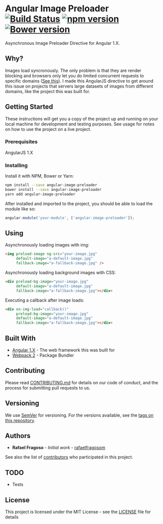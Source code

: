 # Angular Image Preloader [![Build Status](https://travis-ci.org/rafaelfragosom/angular-image-preloader.svg?branch=master)](https://travis-ci.org/rafaelfragosom/angular-image-preloader) [![npm version](https://badge.fury.io/js/angular-image-preloader.svg)](https://badge.fury.io/js/angular-image-preloader) [![Bower version](https://badge.fury.io/bo/angular-image-preloader.svg)](https://badge.fury.io/bo/angular-image-preloader)

Asynchronous Image Preloader Directive for Angular 1.X.

## Why?

Images load syncronously. The only problem is that they are render blocking and browsers only let you do limited concurrent requests to specific domains ([See this](http://sgdev-blog.blogspot.com.br/2014/01/maximum-concurrent-connection-to-same.html)). I made this AngularJS directive to get around this issue on projects that servers large datasets of images from different domains, like the project this was built for.

## Getting Started

These instructions will get you a copy of the project up and running on your local machine for development and testing purposes. See usage for notes on how to use the project on a live project.

### Prerequisites

AngularJS 1.X

### Installing

Install it with NPM, Bower or Yarn:

```bash
npm install --save angular-image-preloader
bower install --save angular-image-preloader
yarn add angular-image-preloader
```

After installed and imported to the project, you should be able to load the module like so:

```js
angular.module('your-module', ['angular-image-preloader']);
```

## Using

Asynchronously loading images with img:

```html
<img preload-image ng-src="your-image.jpg"
     default-image="a-default-image.jpg"
     fallback-image="a-fallback-image.jpg" />
```

Asynchronously loading background images with CSS:

```html
<div preload-bg-image="your-image.jpg"
     default-image="a-default-image.jpg"
     fallback-image="a-fallback-image.jpg"></div>
```

Executing a callback after image loads:
```html
<div on-img-load="callback()"
     preload-bg-image="your-image.jpg"
     default-image="a-default-image.jpg"
     fallback-image="a-fallback-image.jpg"></div>
```

## Built With

* [Angular 1.X](https://angularjs.org/) - The web framework this was built for
* [Webpack 2](https://webpack.js.org/) - Package Bundler

## Contributing

Please read [CONTRIBUTING.md](https://github.com/rafaelfragosom/angular-image-preloader/blob/master/CONTRIBUTING.md) for details on our code of conduct, and the process for submitting pull requests to us.

## Versioning

We use [SemVer](http://semver.org/) for versioning. For the versions available, see the [tags on this repository](https://github.com/rafaelfragosom/angular-image-preloader/tags).

## Authors

* **Rafael Fragoso** - *Initial work* - [rafaelfragosom](https://github.com/rafaelfragoso)

See also the list of [contributors](https://github.com/rafaelfragosom/angular-image-preloader/contributors) who participated in this project.

## TODO

- Tests

## License

This project is licensed under the MIT License - see the [LICENSE](https://github.com/rafaelfragosom/angular-image-preloader/blob/master/LICENSE) file for details
